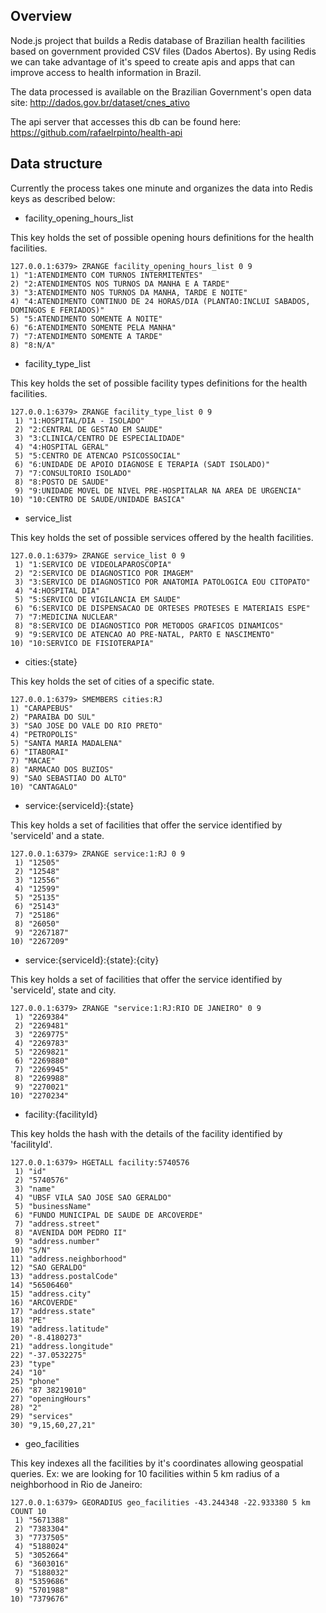 ## Overview
Node.js project that builds a Redis database of Brazilian health facilities based on government provided CSV files (Dados Abertos). By using Redis we can take advantage of it's speed to create apis and apps that can improve access to health information in Brazil.

The data processed is available on the Brazilian Government's open data site: http://dados.gov.br/dataset/cnes_ativo

The api server that accesses this db can be found here: https://github.com/rafaelrpinto/health-api

## Data structure

Currently the process takes one minute and organizes the data into Redis keys as described below:

- facility_opening_hours_list

This key holds the set of possible opening hours definitions for the health facilities.

```shell
127.0.0.1:6379> ZRANGE facility_opening_hours_list 0 9
1) "1:ATENDIMENTO COM TURNOS INTERMITENTES"
2) "2:ATENDIMENTOS NOS TURNOS DA MANHA E A TARDE"
3) "3:ATENDIMENTO NOS TURNOS DA MANHA, TARDE E NOITE"
4) "4:ATENDIMENTO CONTINUO DE 24 HORAS/DIA (PLANTAO:INCLUI SABADOS, DOMINGOS E FERIADOS)"
5) "5:ATENDIMENTO SOMENTE A NOITE"
6) "6:ATENDIMENTO SOMENTE PELA MANHA"
7) "7:ATENDIMENTO SOMENTE A TARDE"
8) "8:N/A"
```
-  facility_type_list

This key holds the set of possible facility types definitions for the health facilities.

```shell
127.0.0.1:6379> ZRANGE facility_type_list 0 9
 1) "1:HOSPITAL/DIA - ISOLADO"
 2) "2:CENTRAL DE GESTAO EM SAUDE"
 3) "3:CLINICA/CENTRO DE ESPECIALIDADE"
 4) "4:HOSPITAL GERAL"
 5) "5:CENTRO DE ATENCAO PSICOSSOCIAL"
 6) "6:UNIDADE DE APOIO DIAGNOSE E TERAPIA (SADT ISOLADO)"
 7) "7:CONSULTORIO ISOLADO"
 8) "8:POSTO DE SAUDE"
 9) "9:UNIDADE MOVEL DE NIVEL PRE-HOSPITALAR NA AREA DE URGENCIA"
10) "10:CENTRO DE SAUDE/UNIDADE BASICA"
```

- service_list

This key holds the set of possible services offered by the health facilities.

```shell
127.0.0.1:6379> ZRANGE service_list 0 9
 1) "1:SERVICO DE VIDEOLAPAROSCOPIA"
 2) "2:SERVICO DE DIAGNOSTICO POR IMAGEM"
 3) "3:SERVICO DE DIAGNOSTICO POR ANATOMIA PATOLOGICA EOU CITOPATO"
 4) "4:HOSPITAL DIA"
 5) "5:SERVICO DE VIGILANCIA EM SAUDE"
 6) "6:SERVICO DE DISPENSACAO DE ORTESES PROTESES E MATERIAIS ESPE"
 7) "7:MEDICINA NUCLEAR"
 8) "8:SERVICO DE DIAGNOSTICO POR METODOS GRAFICOS DINAMICOS"
 9) "9:SERVICO DE ATENCAO AO PRE-NATAL, PARTO E NASCIMENTO"
10) "10:SERVICO DE FISIOTERAPIA"
```

- cities:{state}

This key holds the set of cities of a specific state.

```shell
127.0.0.1:6379> SMEMBERS cities:RJ
1) "CARAPEBUS"
2) "PARAIBA DO SUL"
3) "SAO JOSE DO VALE DO RIO PRETO"
4) "PETROPOLIS"
5) "SANTA MARIA MADALENA"
6) "ITABORAI"
7) "MACAE"
8) "ARMACAO DOS BUZIOS"
9) "SAO SEBASTIAO DO ALTO"
10) "CANTAGALO"
```

- service:{serviceId}:{state}

This key holds a set of facilities that offer the service identified by 'serviceId' and a state.

```shell
127.0.0.1:6379> ZRANGE service:1:RJ 0 9
 1) "12505"
 2) "12548"
 3) "12556"
 4) "12599"
 5) "25135"
 6) "25143"
 7) "25186"
 8) "26050"
 9) "2267187"
10) "2267209"
```

- service:{serviceId}:{state}:{city}

This key holds a set of facilities that offer the service identified by 'serviceId', state and city.

```shell
127.0.0.1:6379> ZRANGE "service:1:RJ:RIO DE JANEIRO" 0 9
 1) "2269384"
 2) "2269481"
 3) "2269775"
 4) "2269783"
 5) "2269821"
 6) "2269880"
 7) "2269945"
 8) "2269988"
 9) "2270021"
10) "2270234"
```

- facility:{facilityId}

This key holds the hash with the details of the facility identified by 'facilityId'.


```shell
127.0.0.1:6379> HGETALL facility:5740576
 1) "id"
 2) "5740576"
 3) "name"
 4) "UBSF VILA SAO JOSE SAO GERALDO"
 5) "businessName"
 6) "FUNDO MUNICIPAL DE SAUDE DE ARCOVERDE"
 7) "address.street"
 8) "AVENIDA DOM PEDRO II"
 9) "address.number"
10) "S/N"
11) "address.neighborhood"
12) "SAO GERALDO"
13) "address.postalCode"
14) "56506460"
15) "address.city"
16) "ARCOVERDE"
17) "address.state"
18) "PE"
19) "address.latitude"
20) "-8.4180273"
21) "address.longitude"
22) "-37.0532275"
23) "type"
24) "10"
25) "phone"
26) "87 38219010"
27) "openingHours"
28) "2"
29) "services"
30) "9,15,60,27,21"
```

- geo_facilities

This key indexes all the facilities by it's coordinates allowing geospatial queries. Ex: we are looking for 10 facilities within 5 km radius of a neighborhood in Rio de Janeiro:

```shell
127.0.0.1:6379> GEORADIUS geo_facilities -43.244348 -22.933380 5 km COUNT 10
 1) "5671388"
 2) "7383304"
 3) "7737505"
 4) "5188024"
 5) "3052664"
 6) "3603016"
 7) "5188032"
 8) "5359686"
 9) "5701988"
10) "7379676"
```
